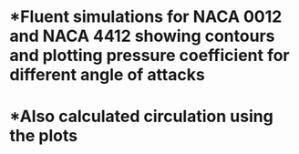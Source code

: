 # *Fluent simulations for NACA 0012 and NACA 4412 showing contours and plotting pressure coefficient for different angle of attacks
# *Also calculated circulation using the plots
